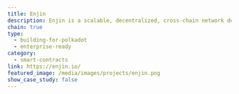 ```yaml
---
title: Enjin
description: Enjin is a scalable, decentralized, cross-chain network designed to bring non-fungible tokens to everyone.
chain: true
type:
  - building-for-polkadot
  - enterprise-ready
category:
  - smart-contracts
link: https://enjin.io/
featured_image: /media/images/projects/enjin.png
show_case_study: false
---
```

